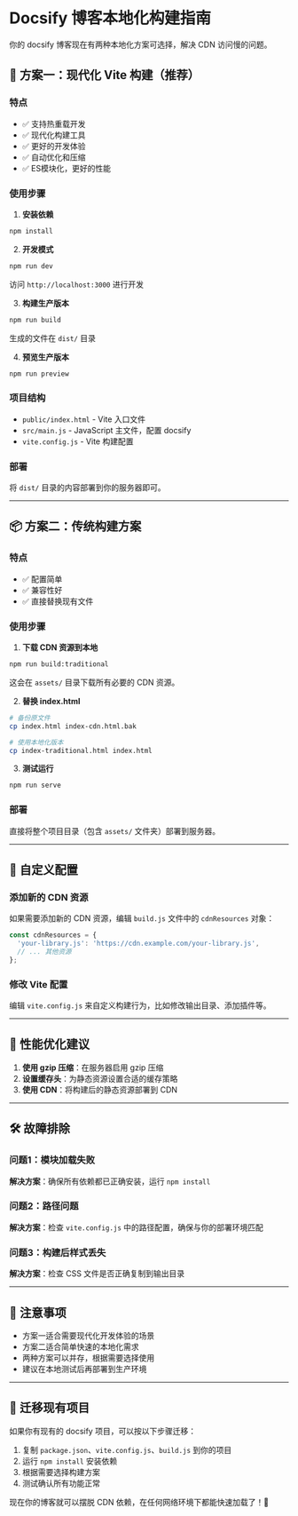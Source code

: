 # Docsify 博客本地化构建指南

你的 docsify 博客现在有两种本地化方案可选择，解决 CDN 访问慢的问题。

## 🚀 方案一：现代化 Vite 构建（推荐）

### 特点
- ✅ 支持热重载开发
- ✅ 现代化构建工具
- ✅ 更好的开发体验
- ✅ 自动优化和压缩
- ✅ ES模块化，更好的性能

### 使用步骤

1. **安装依赖**
```bash
npm install
```

2. **开发模式**
```bash
npm run dev
```
访问 `http://localhost:3000` 进行开发

3. **构建生产版本**
```bash
npm run build
```
生成的文件在 `dist/` 目录

4. **预览生产版本**
```bash
npm run preview
```

### 项目结构
- `public/index.html` - Vite 入口文件
- `src/main.js` - JavaScript 主文件，配置 docsify
- `vite.config.js` - Vite 构建配置

### 部署
将 `dist/` 目录的内容部署到你的服务器即可。

---

## 📦 方案二：传统构建方案

### 特点
- ✅ 配置简单
- ✅ 兼容性好
- ✅ 直接替换现有文件

### 使用步骤

1. **下载 CDN 资源到本地**
```bash
npm run build:traditional
```
这会在 `assets/` 目录下载所有必要的 CDN 资源。

2. **替换 index.html**
```bash
# 备份原文件
cp index.html index-cdn.html.bak

# 使用本地化版本
cp index-traditional.html index.html
```

3. **测试运行**
```bash
npm run serve
```

### 部署
直接将整个项目目录（包含 `assets/` 文件夹）部署到服务器。

---

## 🔧 自定义配置

### 添加新的 CDN 资源
如果需要添加新的 CDN 资源，编辑 `build.js` 文件中的 `cdnResources` 对象：

```javascript
const cdnResources = {
  'your-library.js': 'https://cdn.example.com/your-library.js',
  // ... 其他资源
};
```

### 修改 Vite 配置
编辑 `vite.config.js` 来自定义构建行为，比如修改输出目录、添加插件等。

---

## 🚀 性能优化建议

1. **使用 gzip 压缩**：在服务器启用 gzip 压缩
2. **设置缓存头**：为静态资源设置合适的缓存策略
3. **使用 CDN**：将构建后的静态资源部署到 CDN

---

## 🛠 故障排除

### 问题1：模块加载失败
**解决方案**：确保所有依赖都已正确安装，运行 `npm install`

### 问题2：路径问题
**解决方案**：检查 `vite.config.js` 中的路径配置，确保与你的部署环境匹配

### 问题3：构建后样式丢失
**解决方案**：检查 CSS 文件是否正确复制到输出目录

---

## 📝 注意事项

- 方案一适合需要现代化开发体验的场景
- 方案二适合简单快速的本地化需求
- 两种方案可以并存，根据需要选择使用
- 建议在本地测试后再部署到生产环境

---

## 🔄 迁移现有项目

如果你有现有的 docsify 项目，可以按以下步骤迁移：

1. 复制 `package.json`、`vite.config.js`、`build.js` 到你的项目
2. 运行 `npm install` 安装依赖
3. 根据需要选择构建方案
4. 测试确认所有功能正常

现在你的博客就可以摆脱 CDN 依赖，在任何网络环境下都能快速加载了！🎉 